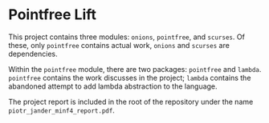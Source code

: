 # Pointfree Lift

This project contains three modules: `onions`, `pointfree`, and `scurses`. Of these, only `pointfree` contains actual work,
`onions` and `scurses` are dependencies.

Within the `pointfree` module, there are two packages: `pointfree` and `lambda`. `pointfree` contains the work discusses in the
project; `lambda` contains the abandoned attempt to add lambda abstraction to the language.

The project report is included in the root of the repository under the name `piotr_jander_minf4_report.pdf`.